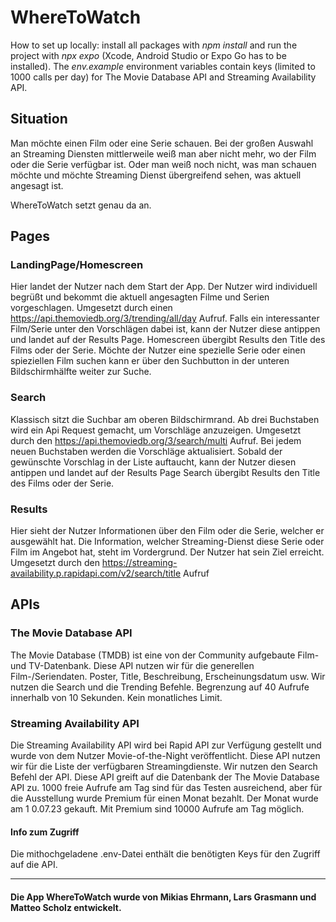 # WhereToWatch

How to set up locally: install all packages with *npm install* and run the project with *npx expo* (Xcode, Android Studio or Expo Go has to be installed).
The *env.example* environment variables contain keys (limited to 1000 calls per day) for The Movie Database API and Streaming Availability API.

## Situation

Man möchte einen Film oder eine Serie schauen. Bei der großen Auswahl an Streaming
Diensten mittlerweile weiß man aber nicht mehr, wo der Film oder die Serie verfügbar ist.
Oder man weiß noch nicht, was man schauen möchte und möchte Streaming Dienst
übergreifend sehen, was aktuell angesagt ist.

WhereToWatch setzt genau da an.

## Pages

### LandingPage/Homescreen

Hier landet der Nutzer nach dem Start der App. Der Nutzer wird individuell begrüßt und
bekommt die aktuell angesagten Filme und Serien vorgeschlagen.
Umgesetzt durch einen https://api.themoviedb.org/3/trending/all/day Aufruf.
Falls ein interessanter Film/Serie unter den Vorschlägen dabei ist, kann der Nutzer diese
antippen und landet auf der Results Page. Homescreen übergibt Results den Title des Films oder der Serie.
Möchte der Nutzer eine spezielle Serie oder einen spieziellen Film suchen kann er über den
Suchbutton in der unteren Bildschirmhälfte weiter zur Suche.

### Search

Klassisch sitzt die Suchbar am oberen Bildschirmrand.
Ab drei Buchstaben wird ein Api Request gemacht, um Vorschläge anzuzeigen.
Umgesetzt durch den https://api.themoviedb.org/3/search/multi Aufruf.
Bei jedem neuen Buchstaben werden die Vorschläge aktualisiert.
Sobald der gewünschte Vorschlag in der Liste auftaucht, kann der Nutzer diesen antippen
und landet auf der Results Page
Search übergibt Results den Title des Films oder der Serie.

### Results

Hier sieht der Nutzer Informationen über den Film oder die Serie, welcher er ausgewählt hat.
Die Information, welcher Streaming-Dienst diese Serie oder Film im Angebot hat, steht im
Vordergrund. Der Nutzer hat sein Ziel erreicht.
Umgesetzt durch den https://streaming-availability.p.rapidapi.com/v2/search/title Aufruf

## APIs


### The Movie Database API

The Movie Database (TMDB) ist eine von der Community aufgebaute Film- und TV-Datenbank.
Diese API nutzen wir für die generellen Film-/Seriendaten.
Poster, Title, Beschreibung, Erscheinungsdatum usw.
Wir nutzen die Search und die Trending Befehle.
Begrenzung auf 40 Aufrufe innerhalb von 10 Sekunden.
Kein monatliches Limit.

### Streaming Availability API

Die Streaming Availability API wird bei Rapid API zur Verfügung gestellt und
wurde von dem Nutzer Movie-of-the-Night veröffentlicht.
Diese API nutzen wir für die Liste der verfügbaren Streamingdienste.
Wir nutzen den Search Befehl der API.
Diese API greift auf die Datenbank der The Movie Database API zu.
1000 freie Aufrufe am Tag sind für das Testen ausreichend, aber für die
Ausstellung wurde Premium für einen Monat bezahlt. Der Monat wurde am 1
0.07.23 gekauft. Mit Premium sind 10000 Aufrufe am Tag möglich.

#### Info zum Zugriff

Die mithochgeladene .env-Datei enthält die benötigten Keys für den Zugriff auf die API.


--------

#### Die App WhereToWatch wurde von Mikias Ehrmann, Lars Grasmann und Matteo Scholz entwickelt.
